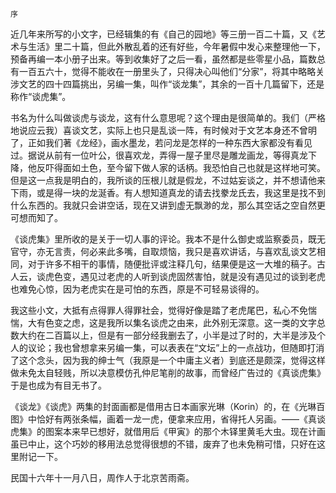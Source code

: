     序 

   近几年来所写的小文字，已经辑集的有《自己的园地》等三册一百二十篇，又《艺术与生活》里二十篇，但此外散乱着的还有好些，今年暑假中发心来整理他一下，预备再编一本小册子出来。等到收集好了之后一看，虽然都是些零星小品，篇数总有一百五六十，觉得不能收在一册里头了，只得决心叫他们“分家”，将其中略略关涉文艺的四十四篇挑出，另编一集，叫作“谈龙集”，其余的一百十几篇留下，还是称作“谈虎集”。

   书名为什么叫做谈虎与谈龙，这有什么意思呢？这个理由是很简单的。我们（严格地说应云我）喜谈文艺，实际上也只是乱谈一阵，有时候对于文艺本身还不曾明了，正如我们著《龙经》，画水墨龙，若问龙是怎样的一种东西大家都没有看见过。据说从前有一位叶公，很喜欢龙，弄得一屋子里尽是雕龙画龙，等得真龙下降，他反吓得面如土色，至今留下做人家的话柄。我恐怕自己也就是这样地可笑。但是这一点我是明白的，我所谈的压根儿就是假龙，不过姑妄谈之，并不想请他来下雨，或是得一块的龙涎香。有人想知道真龙的请去找豢龙氏去，我这里是找不到什么东西的。我就只会讲空话，现在又讲到虚无飘渺的龙，那么其空话之空自然更可想而知了。

   《谈虎集》里所收的是关于一切人事的评论。我本不是什么御史或监察委员，既无官守，亦无言责，何必来此多嘴，自取烦恼，我只是喜欢讲话，与喜欢乱谈文艺相同，对于许多不相干的事情，随便批评或注释几句，结果便是这一大堆的稿子。古人云，谈虎色变，遇见过老虎的人听到谈虎固然害怕，就是没有遇见过的谈到老虎也难免心惊，因为老虎实在是可怕的东西，原是不可轻易谈得的。

   我这些小文，大抵有点得罪人得罪社会，觉得好像是踏了老虎尾巴，私心不免惴惴，大有色变之虑，这是我所以集名谈虎之由来，此外别无深意。这一类的文字总数大约在二百篇以上，但是有一部分经我删去了，小半是过了时的，大半是涉及个人的议论；我也曾想拿来另编一集，可以表表在“文坛”上的一点战功，但随即打消了这个念头，因为我的绅士气（我原是一个中庸主义者）到底还是颇深，觉得这样做未免太自轻贱，所以决意模仿孔仲尼笔削的故事，而曾经广告过的《真谈虎集》于是也成为有目无书了。

   《谈龙》《谈虎》两集的封面画都是借用古日本画家光琳（Korin）的，在《光琳百图》中恰好有两张条幅，画着一龙一虎，便拿来应用，省得托人另画。——《真谈虎集》的图案本来早已想好，就借用后《甲寅》的那个木铎里黄毛大虫。现在计画虽已中止，这个巧妙的移用法总觉得很想的不错，废弃了也未免稍可惜，只好在这里附记一下。

   民国十六年十一月八日，周作人于北京苦雨斋。

